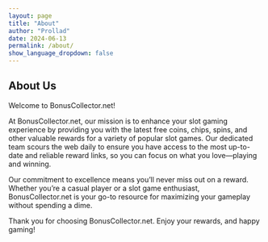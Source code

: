 ```yaml
---
layout: page
title: "About"
author: "Prollad"
date: 2024-06-13
permalink: /about/
show_language_dropdown: false
---
```


## About Us

Welcome to BonusCollector.net!

At BonusCollector.net, our mission is to enhance your slot gaming experience by providing you with the latest free coins, chips, spins, and other valuable rewards for a variety of popular slot games. Our dedicated team scours the web daily to ensure you have access to the most up-to-date and reliable reward links, so you can focus on what you love—playing and winning.

Our commitment to excellence means you’ll never miss out on a reward. Whether you’re a casual player or a slot game enthusiast, BonusCollector.net is your go-to resource for maximizing your gameplay without spending a dime.

Thank you for choosing BonusCollector.net. Enjoy your rewards, and happy gaming!